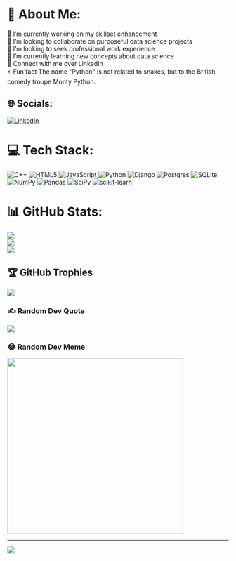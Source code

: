 # 💫 About Me:
🔭 I’m currently working on my skillset enhancement <br>👯 I’m looking to collaborate on purposeful data science projects <br>🤝 I’m looking to seek professional work experience <br>🌱 I’m currently learning new concepts about data science <br>💬 Connect with me over LinkedIn <br>⚡ Fun fact The name "Python" is not related to snakes, but to the British comedy troupe Monty Python.


## 🌐 Socials:
[![LinkedIn](https://img.shields.io/badge/LinkedIn-%230077B5.svg?logo=linkedin&logoColor=white)](https://linkedin.com/in/shivaanshbawa ) 

# 💻 Tech Stack:
![C++](https://img.shields.io/badge/c++-%2300599C.svg?style=for-the-badge&logo=c%2B%2B&logoColor=white) ![HTML5](https://img.shields.io/badge/html5-%23E34F26.svg?style=for-the-badge&logo=html5&logoColor=white) ![JavaScript](https://img.shields.io/badge/javascript-%23323330.svg?style=for-the-badge&logo=javascript&logoColor=%23F7DF1E) ![Python](https://img.shields.io/badge/python-3670A0?style=for-the-badge&logo=python&logoColor=ffdd54) ![Django](https://img.shields.io/badge/django-%23092E20.svg?style=for-the-badge&logo=django&logoColor=white) ![Postgres](https://img.shields.io/badge/postgres-%23316192.svg?style=for-the-badge&logo=postgresql&logoColor=white) ![SQLite](https://img.shields.io/badge/sqlite-%2307405e.svg?style=for-the-badge&logo=sqlite&logoColor=white) ![NumPy](https://img.shields.io/badge/numpy-%23013243.svg?style=for-the-badge&logo=numpy&logoColor=white) ![Pandas](https://img.shields.io/badge/pandas-%23150458.svg?style=for-the-badge&logo=pandas&logoColor=white) ![SciPy](https://img.shields.io/badge/SciPy-%230C55A5.svg?style=for-the-badge&logo=scipy&logoColor=%white) ![scikit-learn](https://img.shields.io/badge/scikit--learn-%23F7931E.svg?style=for-the-badge&logo=scikit-learn&logoColor=white)
# 📊 GitHub Stats:
![](https://github-readme-stats.vercel.app/api?username=ShivaanshBawa&theme=dark&hide_border=true&include_all_commits=false&count_private=false)<br/>
![](https://github-readme-streak-stats.herokuapp.com/?user=ShivaanshBawa&theme=dark&hide_border=true)<br/>
![](https://github-readme-stats.vercel.app/api/top-langs/?username=ShivaanshBawa&theme=dark&hide_border=true&include_all_commits=false&count_private=false&layout=compact)

## 🏆 GitHub Trophies
![](https://github-profile-trophy.vercel.app/?username=ShivaanshBawa&theme=radical&no-frame=false&no-bg=false&margin-w=4)

### ✍️ Random Dev Quote
![](https://quotes-github-readme.vercel.app/api?type=vetical&theme=tokyonight)

### 😂 Random Dev Meme
<img src='https://randommeme-five.vercel.app/' style="height: 400px;"/>

---
[![](https://visitcount.itsvg.in/api?id=ShivaanshBawa&icon=6&color=7)](https://visitcount.itsvg.in)

<!-- Proudly created with GPRM ( https://gprm.itsvg.in ) -->

<!---
ShivaanshBawa/ShivaanshBawa is a ✨ special ✨ repository because its `README.md` (this file) appears on your GitHub profile.
You can click the Preview link to take a look at your changes.
--->
